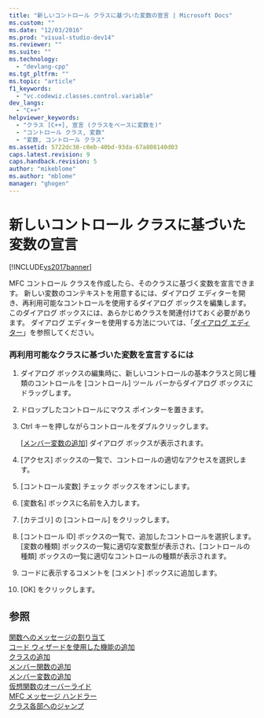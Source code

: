 ```yaml
---
title: "新しいコントロール クラスに基づいた変数の宣言 | Microsoft Docs"
ms.custom: ""
ms.date: "12/03/2016"
ms.prod: "visual-studio-dev14"
ms.reviewer: ""
ms.suite: ""
ms.technology: 
  - "devlang-cpp"
ms.tgt_pltfrm: ""
ms.topic: "article"
f1_keywords: 
  - "vc.codewiz.classes.control.variable"
dev_langs: 
  - "C++"
helpviewer_keywords: 
  - "クラス [C++], 宣言 (クラスをベースに変数を)"
  - "コントロール クラス, 変数"
  - "変数, コントロール クラス"
ms.assetid: 5722dc38-c0eb-40bd-93da-67a808140d03
caps.latest.revision: 9
caps.handback.revision: 5
author: "mikeblome"
ms.author: "mblome"
manager: "ghogen"
---
```

# 新しいコントロール クラスに基づいた変数の宣言
[!INCLUDE[vs2017banner](../../assembler/inline/includes/vs2017banner.md)]

MFC コントロール クラスを作成したら、そのクラスに基づく変数を宣言できます。  新しい変数のコンテキストを用意するには、ダイアログ エディターを開き、再利用可能なコントロールを使用するダイアログ ボックスを編集します。  このダイアログ ボックスには、あらかじめクラスを関連付けておく必要があります。  ダイアログ エディターを使用する方法については、「[ダイアログ エディター](../../mfc/dialog-editor.md)」を参照してください。  
  
### 再利用可能なクラスに基づいた変数を宣言するには  
  
1.  ダイアログ ボックスの編集時に、新しいコントロールの基本クラスと同じ種類のコントロールを \[コントロール\] ツール バーからダイアログ ボックスにドラッグします。  
  
2.  ドロップしたコントロールにマウス ポインターを置きます。  
  
3.  Ctrl キーを押しながらコントロールをダブルクリックします。  
  
     [&#91;メンバー変数の追加&#93;](../../ide/add-member-variable-wizard.md) ダイアログ ボックスが表示されます。  
  
4.  \[アクセス\] ボックスの一覧で、コントロールの適切なアクセスを選択します。  
  
5.  \[コントロール変数\] チェック ボックスをオンにします。  
  
6.  \[変数名\] ボックスに名前を入力します。  
  
7.  \[カテゴリ\] の \[コントロール\] をクリックします。  
  
8.  \[コントロール ID\] ボックスの一覧で、追加したコントロールを選択します。  \[変数の種類\] ボックスの一覧に適切な変数型が表示され、\[コントロールの種類\] ボックスの一覧に適切なコントロールの種類が表示されます。  
  
9. コードに表示するコメントを \[コメント\] ボックスに追加します。  
  
10. \[OK\] をクリックします。  
  
## 参照  
 [関数へのメッセージの割り当て](../Topic/Mapping%20Messages%20to%20Functions.md)   
 [コード ウィザードを使用した機能の追加](../../ide/adding-functionality-with-code-wizards-cpp.md)   
 [クラスの追加](../Topic/Adding%20a%20Class%20\(Visual%20C++\).md)   
 [メンバー関数の追加](../../ide/adding-a-member-function-visual-cpp.md)   
 [メンバー変数の追加](../../ide/adding-a-member-variable-visual-cpp.md)   
 [仮想関数のオーバーライド](../Topic/Overriding%20a%20Virtual%20Function%20\(Visual%20C++\).md)   
 [MFC メッセージ ハンドラー](../../mfc/reference/adding-an-mfc-message-handler.md)   
 [クラス各部へのジャンプ](../../ide/navigating-the-class-structure-visual-cpp.md)